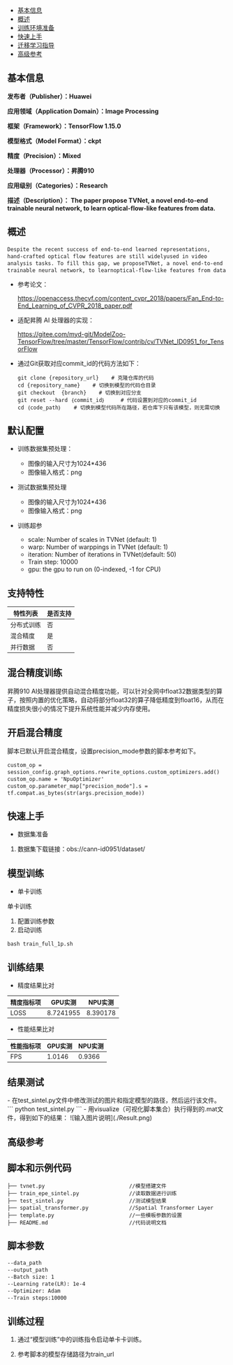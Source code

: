 -   [基本信息](#基本信息.md)
-   [概述](#概述.md)
-   [训练环境准备](#训练环境准备.md)
-   [快速上手](#快速上手.md)
-   [迁移学习指导](#迁移学习指导.md)
-   [高级参考](#高级参考.md)
<h2 id="基本信息.md">基本信息</h2>

**发布者（Publisher）：Huawei**

**应用领域（Application Domain）：Image Processing**

**框架（Framework）：TensorFlow 1.15.0**

**模型格式（Model Format）：ckpt**

**精度（Precision）：Mixed**

**处理器（Processor）：昇腾910**

**应用级别（Categories）：Research**

**描述（Description）： The paper propose
TVNet, a novel end-to-end trainable neural network, to learn
optical-flow-like features from data.** 
<h2 id="概述.md">概述</h2>

    Despite the recent success of end-to-end learned representations, hand-crafted optical flow features are still widelyused in video analysis tasks. To fill this gap, we proposeTVNet, a novel end-to-end trainable neural network, to learnoptical-flow-like features from data

- 参考论文：

   https://openaccess.thecvf.com/content_cvpr_2018/papers/Fan_End-to-End_Learning_of_CVPR_2018_paper.pdf


- 适配昇腾 AI 处理器的实现：

  https://gitee.com/myd-git/ModelZoo-TensorFlow/tree/master/TensorFlow/contrib/cv/TVNet_ID0951_for_TensorFlow
     
- 通过Git获取对应commit\_id的代码方法如下：
    
    ```
    git clone {repository_url}    # 克隆仓库的代码
    cd {repository_name}    # 切换到模型的代码仓目录
    git checkout  {branch}    # 切换到对应分支
    git reset --hard ｛commit_id｝     # 代码设置到对应的commit_id
    cd ｛code_path｝    # 切换到模型代码所在路径，若仓库下只有该模型，则无需切换
    ```
  
## 默认配置<a name="section91661242121611"></a>

- 训练数据集预处理：

  - 图像的输入尺寸为1024*436
  - 图像输入格式：png

- 测试数据集预处理

  - 图像的输入尺寸为1024*436
  - 图像输入格式：png

- 训练超参

  - scale: Number of scales in TVNet (default: 1)
  - warp: Number of warppings in TVNet (default: 1)
  - iteration: Number of iterations in TVNet(default: 50)
  - Train step: 10000
  - gpu: the gpu to run on (0-indexed, -1 for CPU)

## 支持特性<a name="section1899153513554"></a>

| 特性列表  | 是否支持 |
|-------|------|
| 分布式训练 | 否    |
| 混合精度  | 是    |
| 并行数据  | 否    |


## 混合精度训练<a name="section168064817164"></a>

昇腾910 AI处理器提供自动混合精度功能，可以针对全网中float32数据类型的算子，按照内置的优化策略，自动将部分float32的算子降低精度到float16，从而在精度损失很小的情况下提升系统性能并减少内存使用。

## 开启混合精度<a name="section20779114113713"></a>

脚本已默认开启混合精度，设置precision_mode参数的脚本参考如下。

  ```
  custom_op = session_config.graph_options.rewrite_options.custom_optimizers.add()
  custom_op.name = 'NpuOptimizer'
  custom_op.parameter_map["precision_mode"].s = tf.compat.as_bytes(str(args.precision_mode))
  ```


<h2 id="快速上手.md">快速上手</h2>

- 数据集准备
1. 数据集下载链接：obs://cann-id0951/dataset/


## 模型训练<a name="section715881518135"></a>

- 单卡训练 

单卡训练 

1. 配置训练参数
2. 启动训练
```
bash train_full_1p.sh 
```

<h2 id="训练结果.md">训练结果</h2>


- 精度结果比对  

|精度指标项|GPU实测|NPU实测|
|---|---|---|
|LOSS|8.7241955|8.390178|

- 性能结果比对  

|性能指标项|GPU实测|NPU实测|
|---|---|---|
|FPS|1.0146|0.9366|

<h2 id="结果测试.md">结果测试</h2>
- 在test_sintel.py文件中修改测试的图片和指定模型的路径，然后运行该文件。
```
python test_sintel.py
```
- 用visualize（可视化脚本集合）执行得到的.mat文件，得到如下的结果：
![输入图片说明](./Result.png)
<h2 id="高级参考.md">高级参考</h2>

## 脚本和示例代码<a name="section08421615141513"></a>

```
├── tvnet.py                           //模型搭建文件
├── train_epe_sintel.py                //读取数据进行训练
├── test_sintel.py                     //测试模型结果
├── spatial_transformer.py             //Spatial Transformer Layer
├── template.py                        //一些模板参数的设置
├── README.md                          //代码说明文档
```

## 脚本参数<a name="section6669162441511"></a>




```
--data_path              
--output_path            
--Batch size: 1
--Learning rate(LR): 1e-4
--Optimizer: Adam
--Train steps:10000 
```

## 训练过程<a name="section1589455252218"></a>

1.  通过“模型训练”中的训练指令启动单卡卡训练。

2.  参考脚本的模型存储路径为train_url
